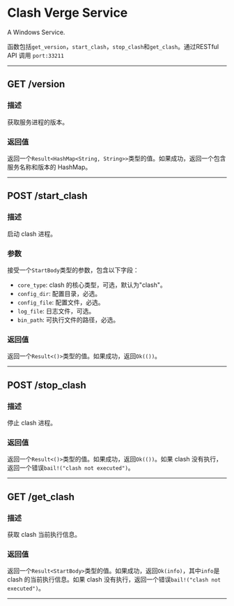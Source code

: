 # Clash Verge Service

A Windows Service.



函数包括`get_version`，`start_clash`，`stop_clash`和`get_clash`。通过RESTful API 调用 `port:33211`

---

## GET /version

### 描述

获取服务进程的版本。

### 返回值

返回一个`Result<HashMap<String, String>>`类型的值。如果成功，返回一个包含服务名称和版本的 HashMap。

---

## POST /start_clash

### 描述

启动 clash 进程。

### 参数

接受一个`StartBody`类型的参数，包含以下字段：

- `core_type`: clash 的核心类型，可选，默认为"clash"。
- `config_dir`: 配置目录，必选。
- `config_file`: 配置文件，必选。
- `log_file`: 日志文件，可选。
- `bin_path`: 可执行文件的路径，必选。

### 返回值

返回一个`Result<()>`类型的值。如果成功，返回`Ok(())`。

---

## POST /stop_clash

### 描述

停止 clash 进程。

### 返回值

返回一个`Result<()>`类型的值。如果成功，返回`Ok(())`。如果 clash 没有执行，返回一个错误`bail!("clash not executed")`。

---

## GET /get_clash

### 描述

获取 clash 当前执行信息。

### 返回值

返回一个`Result<StartBody>`类型的值。如果成功，返回`Ok(info)`，其中`info`是 clash 的当前执行信息。如果 clash 没有执行，返回一个错误`bail!("clash not executed")`。

---

